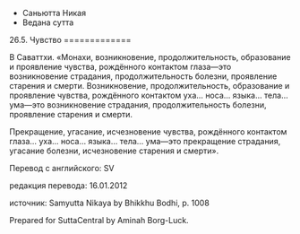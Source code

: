 









* Саньютта Никая
* Ведана сутта


26\.5\. Чувство
\=\=\=\=\=\=\=\=\=\=\=\=\=



В Саваттхи\. «Монахи, возникновение, продолжительность, образование и проявление чувства, рождённого контактом глаза—это возникновение страдания, продолжительность болезни, проявление старения и смерти\. Возникновение, продолжительность, образование и проявление чувства, рождённого контактом уха… носа… языка… тела… ума—это возникновение страдания, продолжительность болезни, проявление старения и смерти\.


Прекращение, угасание, исчезновение чувства, рождённого контактом глаза… уха… носа… языка… тела… ума—это прекращение страдания, угасание болезни, исчезновение старения и смерти»\.



Перевод с английского: SV


редакция перевода: 16\.01\.2012


источник: Samyutta Nikaya by Bhikkhu Bodhi, p\. 1008


Prepared for SuttaCentral by Aminah Borg\-Luck\.






